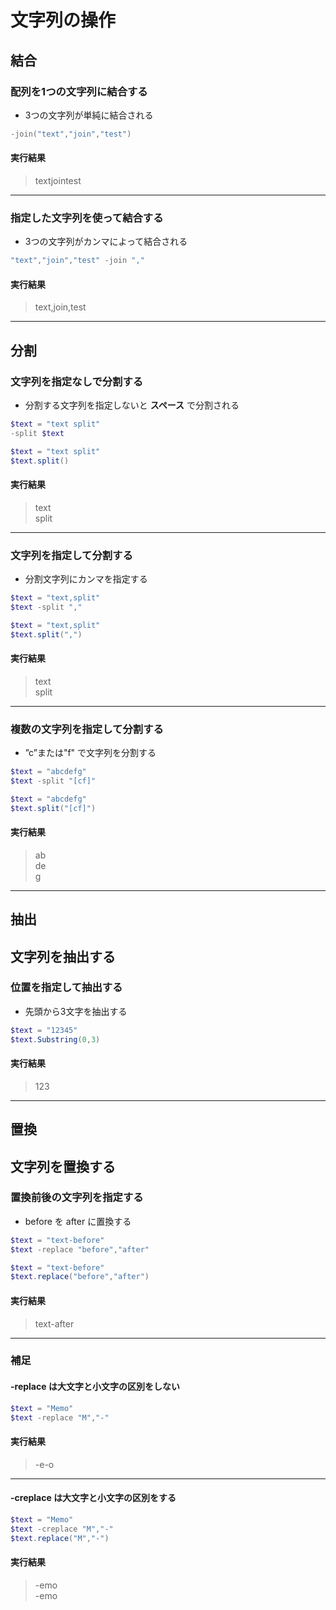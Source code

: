 # 文字列の操作

## 結合

### 配列を1つの文字列に結合する

* 3つの文字列が単純に結合される

```PowerShell
-join("text","join","test")
```

#### 実行結果

> textjointest

---

### 指定した文字列を使って結合する

* 3つの文字列がカンマによって結合される

```PowerShell
"text","join","test" -join ","
```

#### 実行結果

> text,join,test

---

## 分割

### 文字列を指定なしで分割する

* 分割する文字列を指定しないと **スペース** で分割される

```PowerShell
$text = "text split"
-split $text
```

```PowerShell
$text = "text split"
$text.split()
```

#### 実行結果

> text  
  split

---

### 文字列を指定して分割する

* 分割文字列にカンマを指定する

```PowerShell
$text = "text,split"
$text -split ","
```

```PowerShell
$text = "text,split"
$text.split(",")
```

#### 実行結果

> text  
  split

---

### 複数の文字列を指定して分割する

* ”c”または"f" で文字列を分割する

```PowerShell
$text = "abcdefg"
$text -split "[cf]"
```

```PowerShell
$text = "abcdefg"
$text.split("[cf]")
```

#### 実行結果

> ab  
  de  
  g

---

## 抽出

## 文字列を抽出する

### 位置を指定して抽出する

* 先頭から3文字を抽出する

```PowerShell
$text = "12345"
$text.Substring(0,3)
```

#### 実行結果

> 123

---

## 置換

## 文字列を置換する

### 置換前後の文字列を指定する

* before を after に置換する

```PowerShell
$text = "text-before"
$text -replace "before","after"
```

```PowerShell
$text = "text-before"
$text.replace("before","after")
```

#### 実行結果

> text-after

---

### 補足

#### -replace は大文字と小文字の区別をしない

```PowerShell
$text = "Memo"
$text -replace "M","-"
```

#### 実行結果

> -e-o

---

#### -creplace は大文字と小文字の区別をする

```PowerShell
$text = "Memo"
$text -creplace "M","-"
$text.replace("M","-")
```

#### 実行結果

> -emo  
  -emo
